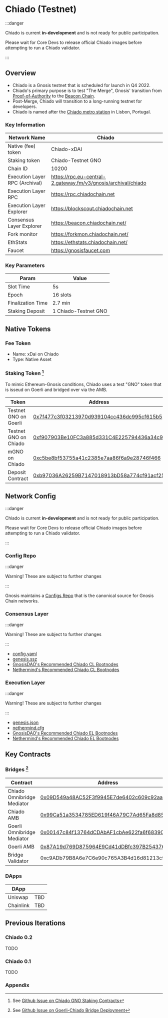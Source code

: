 ---
---

# Chiado (Testnet)

:::danger

Chiado is current **in-development** and is not ready for public participation.

Please wait for Core Devs to release official Chiado images before attempting to run a Chiado validator.

:::

## Overview

* Chiado is a Gnosis testnet that is scheduled for launch in Q4 2022.
* Chiado's primary purpose is to test "The Merge", Gnosis' transition from [Proof-of-Authority](../../specs/consensus/aura.md) to the [Beacon Chain](../../specs/consensus/gbc.md).
* Post-Merge, Chiado will transition to a long-running testnet for developers.
* Chiado is named after the [Chiado metro station](https://en.wikipedia.org/wiki/Baixa-Chiado_(Lisbon_Metro)) in Lisbon, Portugal.

### Key Information

| Network Name                   | Chiado                                                        |
| ------------------------------ | ------------------------------------------------------------- |
| Native (fee) token             | Chiado-xDAI                                                   |
| Staking token                  | Chiado-Testnet GNO                                            |
| Chain ID                       | 10200                                                         |
| Execution Layer RPC (Archival) | https://rpc.eu-central-2.gateway.fm/v3/gnosis/archival/chiado |
| Execution Layer RPC            | https://rpc.chiadochain.net                                   |
| Execution Layer Explorer       | https://blockscout.chiadochain.net                            |
| Consensus Layer Explorer       | https://beacon.chiadochain.net/                               |
| Fork monitor                   | https://forkmon.chiadochain.net/                              |
| EthStats                       | https://ethstats.chiadochain.net/                             |
| Faucet                         | https://gnosisfaucet.com                                      |

### Key Parameters
| Param             | Value                |
| ----------------- | -------------------- |
| Slot Time         | 5s                   |
| Epoch             | 16 slots             |
| Finalization Time | 2.7 min              |
| Staking Deposit   | 1 Chiado-Testnet GNO |

## Native Tokens

### Fee Token

* Name: xDai on Chiado
* Type: Native Asset
### Staking Token [^1]

To mimic Ethereum-Gnosis conditions, Chiado uses a test "GNO" token that is isseud on Goerli and bridged over via the AMB.

| Token            | Address                                                                                                                             |
| ---------------- | ----------------------------------------------------------------------------------------------------------------------------------- |
| Testnet GNO on Goerli    | [0x7f477c3f03213970d939104cc436dc995cf615b5](https://goerli.etherscan.io/address/0x7f477c3f03213970d939104cc436dc995cf615b5)        |
| Testnet GNO on Chiado    | [0xf907903Be10FC3a885d331C4E225794436a34c9f](https://blockscout.chiadochain.net/address/0xf907903Be10FC3a885d331C4E225794436a34c9f) |
| mGNO on Chiado   | [0xc5be8bf53755a41c2385e7aa86f6a9e28746f466](https://blockscout.chiadochain.net/address/0xc5be8bf53755a41c2385e7aa86f6a9e28746f466) |
| Deposit Contract | [0xb97036A26259B7147018913bD58a774cf91acf25](https://blockscout.chiadochain.net/address/0xc5be8bf53755a41c2385e7aa86f6a9e28746f466) |

## Network Config

:::danger

Chiado is current **in-development** and is not ready for public participation.

Please wait for Core Devs to release official Chiado images before attempting to run a Chiado validator.

:::
### Config Repo

:::danger

Warning! These are subject to further changes

:::

Gnosis maintains a [Configs Repo](https://github.com/gnosischain/configs/) that is the canonical source for Gnosis Chain networks.

### Consensus Layer

:::danger

Warning! These are subject to further changes

:::

* [config.yaml](https://github.com/gnosischain/configs/blob/main/chiado/config.yaml)
* [genesis.ssz](https://github.com/gnosischain/configs/blob/main/chiado/genesis.ssz)
* [GnosisDAO's Recommended Chiado CL Bootnodes](https://github.com/gnosischain/configs/blob/main/chiado/bootnodes.yaml)
* [Nethermind's Recommended Chiado CL Bootnodes](https://github.com/NethermindEth/ansible-deployments/blob/main/chiado/inventory/data/bootnodes-beacon.json)

### Execution Layer

:::danger

Warning! These are subject to further changes

:::

* [genesis.json](https://github.com/gnosischain/configs/blob/main/chiado/genesis.json)
* [nethermind.cfg](https://github.com/gnosischain/configs/blob/main/chiado/nethermind.cfg)
* [GnosisDAO's Recommended Chiado EL Bootnodes](https://github.com/gnosischain/consensus-deployment-ansible/blob/master/chiado/custom_config_data/bootnodes_execution.txt)
* [Nethermind's Recommended Chiado EL Bootnodes](https://github.com/NethermindEth/ansible-deployments/blob/main/chiado/inventory/data/bootnodes-execution.json)

## Key Contracts

### Bridges [^2]
| Contract                   | Address                                                                                                                             |
| -------------------------- | ----------------------------------------------------------------------------------------------------------------------------------- |
| Chiado Omnibridge Mediator | [0x09D549a48AC52F3f9945E7de6402c609c92aa2E1](https://blockscout.chiadochain.net/address/0x09D549a48AC52F3f9945E7de6402c609c92aa2E1) |
| Chiado AMB                 | [0x99Ca51a3534785ED619f46A79C7Ad65Fa8d85e7a](https://blockscout.chiadochain.net/address/0x99Ca51a3534785ED619f46A79C7Ad65Fa8d85e7a) |
| Goerli Omnibridge Mediator | [0x00147c84f13764dCDAbAF1cbAe622fa6f6839085](https://goerli.etherscan.io/address/0x00147c84f13764dCDAbAF1cbAe622fa6f6839085)        |
| Goerli AMB                 | [0x87A19d769D875964E9Cd41dDBfc397B2543764E](https://goerli.etherscan.io/address/0x87A19d769D875964E9Cd41dDBfc397B2543764E6)         |
| Bridge Validator           | 0xc9ADb79B8A6e7C6e90c765A3B4d16d81213c9D49                                                                                          |

### DApps

| DApp      |     |
| --------- | --- |
| Uniswap   | TBD |
| Chainlink | TBD |

## Previous Iterations

### Chiado 0.2

TODO

### Chiado 0.1

TODO



### Appendix

[^1]: See [Github Issue on Chiado GNO Staking Contracts](https://github.com/gnosischain/pm/issues/100)
[^2]: See [Github Issue on Goerli-Chiado Bridge Deployment](https://github.com/gnosischain/pm/issues/40)

